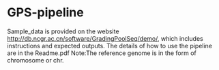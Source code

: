 # GPS-pipeline
Sample_data is provided on the website http://db.ncgr.ac.cn/software/GradingPoolSeq/demo/, which includes instructions and expected outputs. 
The details of how to use the pipeline are in the Readme.pdf
Note:The reference genome is in the form of chromosome or chr.

